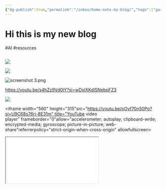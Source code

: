 ```yaml
---
{"dg-publish":true,"permalink":"/inbox/home-note-my-blog/","tags":["gardenEntry"],"created":"2025-07-07T21:29:15.482+02:00","updated":"2025-07-07T22:45:55.564+02:00"}
---
```


# Hi this is my new blog

#AI  #resources 

![]()

![](https://youtu.be/AbmQfmz7B98?si=XVuEWXzR-DXJsvww)

![](https://youtu.be/s4hZz9Vd0lY?si=wDsIXKdlSNebpFZ3)

![screenshot 3.png](/img/user/Bins/Media/screenshot%203.png) 

https://youtu.be/s4hZz9Vd0lY?si=wDsIXKdlSNebpFZ3

![](https://www.youtube.com/watch?v=NnTvZWp5Q7o)

<iframe width="560" height="315"src="https://youtu.be/oOvf70n50Po?si=U9C68s76rj-8E31m" title="YouTube video player" frameborder="0"allow="accelerometer; autoplay; clipboard-write; encrypted-media; gyroscope; picture-in-picture; web-share"referrerpolicy="strict-origin-when-cross-origin" allowfullscreen></iframe>

<iframe src="INSERT YOUR URL HERE">